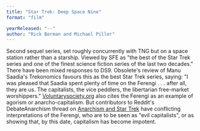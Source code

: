 ```yaml
---
title: "Star Trek: Deep Space Nine"
format: "film"

yearReleased: "--"
author: "Rick Berman and Michael Piller"
---
```

Second sequel series, set roughly concurrently with TNG  but on a space station rather than a starship. Viewed by SFE as "the best  of the Star Trek series and one of the finest science fiction series of  the last two decades."
 
There have been mixed responses to DS9.   Obsolete's review of Manu Saadia's Trekonomics favours this as  the best Star Trek series, saying: "I was pleased that Saadia spent  plenty of time on the Ferengi . . . after all, they are us. The capitalists, the  vice peddlers, the libertarian free-market worshippers." <a href="http://voluntarysociety.org/concept/index.html">Voluntarysociety.org</a>  also cites the Ferengi as an example of agorism or anarcho-capitalism. But  contributors to Reddit's DebateAnarchism thread on <a href="https://www.reddit.com/r/DebateAnarchism/comments/68nzht/anarchism_and_star_trek/"> Anarchism and Star Trek</a> have conflicting interpretations of the Ferengi, who  are to be seen as "evil capitalists", or as showing that, by this date,  capitalism has become impotent.